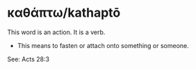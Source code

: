 # καθάπτω/kathaptō

This word is an action. It is a verb.

* This means to fasten or attach onto something or someone.

See: Acts 28:3
